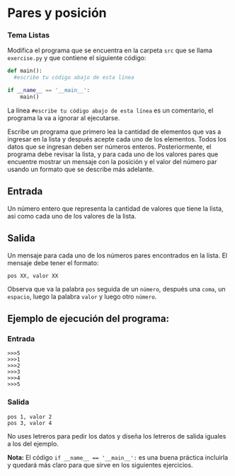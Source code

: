 # Pares y posición
### Tema Listas

Modifica el programa que se encuentra en la carpeta `src` que se llama `exercise.py` y que contiene el siguiente código:

```python
def main():
  #escribe tu código abajo de esta línea

if __name__ == '__main__':
    main()
```

La línea `#escribe tu código abajo de esta línea` es un comentario, el programa la va a ignorar al ejecutarse.

Escribe un programa que primero lea la cantidad de elementos que vas a ingresar en la lista y después acepte cada uno de los elementos. Todos los datos que se ingresan deben ser números enteros.
Posteriormente, el programa debe revisar la lista, y para cada uno de los valores pares que encuentre mostrar un mensaje con la posición y el valor del número par usando un formato que se describe más adelante.

## Entrada
Un número entero que representa la cantidad de valores que tiene la lista, asi como cada uno de los valores de la lista.

## Salida
Un mensaje para cada uno de los números pares encontrados en la lista. El mensaje debe tener el formato:
```
pos XX, valor XX
```
Observa que va la palabra ``pos`` seguida de un ``número``, después una ``coma``, un `espacio`, luego la palabra ``valor`` y luego otro ``número``. 
 
## Ejemplo de ejecución del programa:
### Entrada
```
>>>5
>>>1
>>>2
>>>3
>>>4
>>>5
```
### Salida
```
pos 1, valor 2
pos 3, valor 4
```
No uses letreros para pedir los datos y diseña los letreros de salida iguales a los del ejemplo.

**Nota:** El código `if __name__ == '__main__':` es una buena práctica incluirla y quedará más claro para que sirve en los siguientes ejercicios.